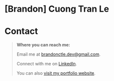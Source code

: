 # [Brandon] Cuong Tran Le

# Contact
> **Where you can reach me:** 
>
>Email me at [brandonctle.dev@gmail.com](mailto:brandonctle.dev@gmail.com).
>
>Connect with me on [LinkedIn](https://www.linkedin.com/in/brandonctle/).
>
>You can also [visit my portfolio website](https://brandonle.azurewebsites.net/). 



<!--
**Brand0nLe/Brand0nLe** is a ✨ _special_ ✨ repository because its `README.md` (this file) appears on your GitHub profile.

Here are some ideas to get you started:

- 🔭 I’m currently working on ...
- 🌱 I’m currently learning ...
- 👯 I’m looking to collaborate on ...
- 🤔 I’m looking for help with ...
- 💬 Ask me about ...
- 📫 How to reach me: ...
- 😄 Pronouns: ...
- ⚡ Fun fact: ...
-->
